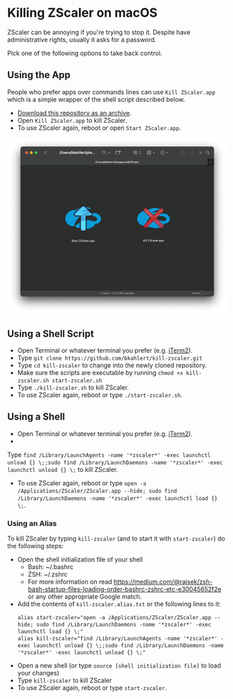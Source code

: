 # Killing ZScaler on macOS
ZScaler can be annoying if you're trying to stop it.
Despite have administrative rights, usually it asks for a password.

Pick one of the following options to take back control.

## Using the App

People who prefer apps over commands lines can use
`Kill ZScaler.app` which is a simple wrapper of the shell script described below.

- [Download this repository as an archive](https://github.com/bkahlert/kill-zscaler/archive/refs/heads/main.zip).
- Open `Kill ZScaler.app` to kill ZScaler.
- To use ZScaler again, reboot or open `Start ZScaler.app`.

![Kill ZScaler and Start ZScaler app](apps.png)

## Using a Shell Script

- Open Terminal or whatever terminal you prefer (e.g. [iTerm2](https://iterm2.com/)).
- Type `git clone https://github.com/bkahlert/kill-zscaler.git`
- Type `cd kill-zscaler` to change into the newly cloned repository.
- Make sure the scripts are executable by running `chmod +x kill-zscaler.sh start-zscaler.sh`
- Type `./kill-zscaler.sh` to kill ZScaler.
- To use ZScaler again, reboot or type `./start-zscaler.sh`.

## Using a Shell

- Open Terminal or whatever terminal you prefer (e.g. [iTerm2](https://iterm2.com/)).
-
Type `find /Library/LaunchAgents -name '*zscaler*' -exec launchctl unload {} \;;sudo find /Library/LaunchDaemons -name '*zscaler*' -exec launchctl unload {} \;`
to kill ZScaler.
- To use ZScaler again, reboot or type `open -a /Applications/ZScaler/ZScaler.app --hide; sudo find /Library/LaunchDaemons -name '*zscaler*' -exec launchctl load {} \;`.

### Using an Alias
To kill ZScaler by typing `kill-zscaler` (and to start it with `start-zscaler`) do the following steps:
- Open the shell initialization file of your shell
  - Bash: ~/.bashrc
  - ZSH: ~/.zshrc
  - For more information on read https://medium.com/@rajsek/zsh-bash-startup-files-loading-order-bashrc-zshrc-etc-e30045652f2e or any other appropriate Google match.
- Add the contents of `kill-zscaler.alias.txt` or the following lines to it:
  ```shell
  alias start-zscaler="open -a /Applications/ZScaler/ZScaler.app --hide; sudo find /Library/LaunchDaemons -name '*zscaler*' -exec launchctl load {} \;"
  alias kill-zscaler="find /Library/LaunchAgents -name '*zscaler*' -exec launchctl unload {} \;;sudo find /Library/LaunchDaemons -name '*zscaler*' -exec launchctl unload {} \;"
  ```
- Open a new shell (or type `source [shell initialization file]` to load your changes)
- Type `kill-zscaler` to kill ZScaler
- To use ZScaler again, reboot or type `start-zscaler`.
